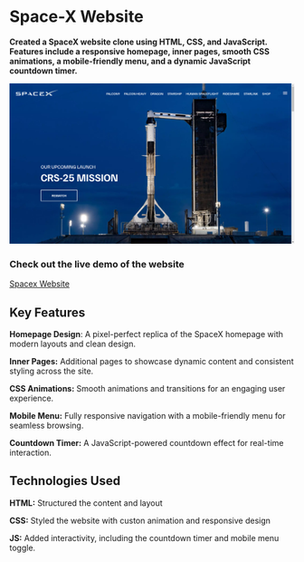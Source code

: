 # Space-X Website
__Created a SpaceX website clone using HTML, CSS, and JavaScript. Features include a responsive homepage, inner pages, smooth CSS animations, a mobile-friendly menu, and a dynamic JavaScript countdown timer.__

![Space-X Website](img/home-screen.png)
### Check out the live demo of the website
[Spacex Website](https://mumar000.github.io/spacex-website/)


## Key Features
**Homepage Design**: A pixel-perfect replica of the SpaceX homepage with modern layouts and clean design.

**Inner Pages:** Additional pages to showcase dynamic content and consistent styling across the site.

**CSS Animations:** Smooth animations and transitions for an engaging user experience.

**Mobile Menu:** Fully responsive navigation with a mobile-friendly menu for seamless browsing.

**Countdown Timer:** A JavaScript-powered countdown effect for real-time interaction.

## Technologies Used
**HTML:** Structured the content and layout

**CSS:** Styled the website with custon animation and responsive design

**JS:** Added interactivity, including the countdown timer and mobile menu toggle.





